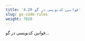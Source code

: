 ```yaml
---
title: '4.20 قوانین کدنویسی در گو'
slug: go-code-rules
weight: 7020
---
```


قوانین کدنویسی در گو...